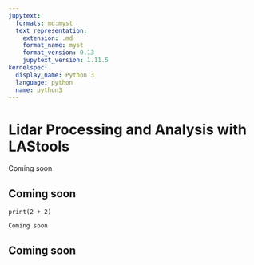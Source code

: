 ```yaml
---
jupytext:
  formats: md:myst
  text_representation:
    extension: .md
    format_name: myst
    format_version: 0.13
    jupytext_version: 1.11.5
kernelspec:
  display_name: Python 3
  language: python
  name: python3
---
```


# Lidar Processing and Analysis with LAStools

Coming soon

## Coming soon

```{code-cell}
print(2 + 2)
```


```{seealso}
Coming soon
```

## Coming soon


